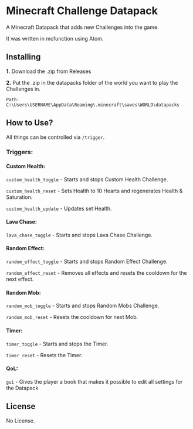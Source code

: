 # Minecraft Challenge Datapack

A Minecraft Datapack that adds new Challenges into the game.

It was written in mcfunction using Atom.


## Installing

**1.** Download the .zip from Releases

**2.** Put the .zip in the datapacks folder of the world you want to play the Challenges in.

    Path: C:\Users\USERNAME\AppData\Roaming\.minecraft\saves\WORLD\datapacks
    
    
## How to Use?

All things can be controlled via `/trigger`.

### Triggers:

#### Custom Health:

`custom_health_toggle`      -   Starts and stops Custom Health Challenge.

`custom_health_reset`       -   Sets Health to 10 Hearts and regenerates Health & Saturation.

`custom_health_update`      -   Updates set Health.

#### Lava Chase:

`lava_chase_toggle`         -   Starts and stops Lava Chase Challenge.

#### Random Effect:

`random_effect_toggle`   -   Starts and stops Random Effect Challenge.

`random_effect_reset`    -   Removes all effects and resets the cooldown for the next effect.

#### Random Mob:

`random_mob_toggle`         -   Starts and stops Random Mobs Challenge.

`random_mob_reset`          -   Resets the cooldown for next Mob.

#### Timer:

`timer_toggle`              -   Starts and stops the Timer.

`timer_reset`               -   Resets the Timer.

#### QoL:

`gui`                       -   Gives the player a book that makes it possible to edit all settings for the Datapack

## License

No License.

